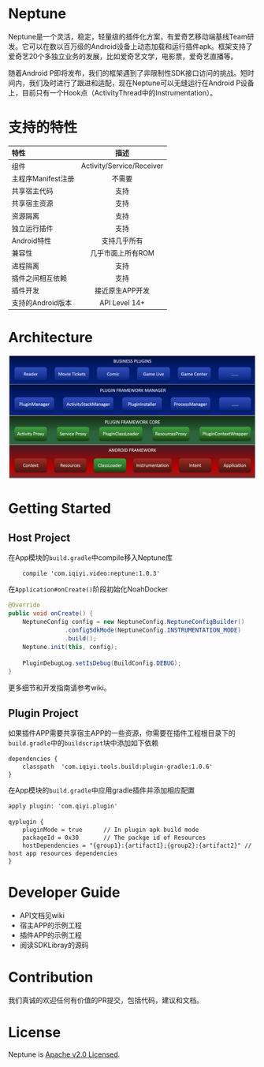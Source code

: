 # Neptune

Neptune是一个灵活，稳定，轻量级的插件化方案，有爱奇艺移动端基线Team研发。它可以在数以百万级的Android设备上动态加载和运行插件apk。框架支持了爱奇艺20个多独立业务的发展，比如爱奇艺文学，电影票，爱奇艺直播等。

随着Android P即将发布，我们的框架遇到了非限制性SDK接口访问的挑战。短时间内，我们及时进行了跟进和适配，现在Neptune可以无缝运行在Android P设备上，目前只有一个Hook点（ActivityThread中的Instrumentation）。


# 支持的特性

| 特性 | 描述  |
| :------ | :-----: |
| 组件 | Activity/Service/Receiver |
| 主程序Manifest注册 | 不需要 |
| 共享宿主代码 | 支持 |
| 共享宿主资源 | 支持 |
| 资源隔离 | 支持 |
| 独立运行插件 | 支持 |
| Android特性 | 支持几乎所有 |
| 兼容性  | 几乎市面上所有ROM |
| 进程隔离 | 支持 |
| 插件之间相互依赖  | 支持 |
| 插件开发  | 接近原生APP开发 |
| 支持的Android版本 | API Level 14+ |

# Architecture

![plugin_arch](plugin_arch.png)

# Getting Started

## Host Project

在App模块的`build.gradle`中compile移入Neptune库

```Gradle
    compile 'com.iqiyi.video:neptune:1.0.3'
```

在`Application#onCreate()`阶段初始化NoahDocker

```Java
@Override
public void onCreate() {
    NeptuneConfig config = new NeptuneConfig.NeptuneConfigBuilder()
                .configSdkMode(NeptuneConfig.INSTRUMENTATION_MODE)
                .build();
    Neptune.init(this, config);

    PluginDebugLog.setIsDebug(BuildConfig.DEBUG);
}

```

更多细节和开发指南请参考wiki。

## Plugin Project

如果插件APP需要共享宿主APP的一些资源，你需要在插件工程根目录下的`build.gradle`中的`buildscript`块中添加如下依赖

```Gradle
dependencies {
    classpath  'com.iqiyi.tools.build:plugin-gradle:1.0.6'
}
```

在App模块的`build.gradle`中应用gradle插件并添加相应配置

```Gradle
apply plugin: 'com.qiyi.plugin'

qyplugin {
    pluginMode = true      // In plugin apk build mode
    packageId = 0x30       // The packge id of Resources
    hostDependencies = "{group1}:{artifact1};{group2}:{artifact2}" // host app resources dependencies
}
```

# Developer Guide

* API文档见wiki
* 宿主APP的示例工程
* 插件APP的示例工程
* 阅读SDKLibray的源码

# Contribution

我们真诚的欢迎任何有价值的PR提交，包括代码，建议和文档。

# License

Neptune is [Apache v2.0 Licensed](LICENSE.md).

